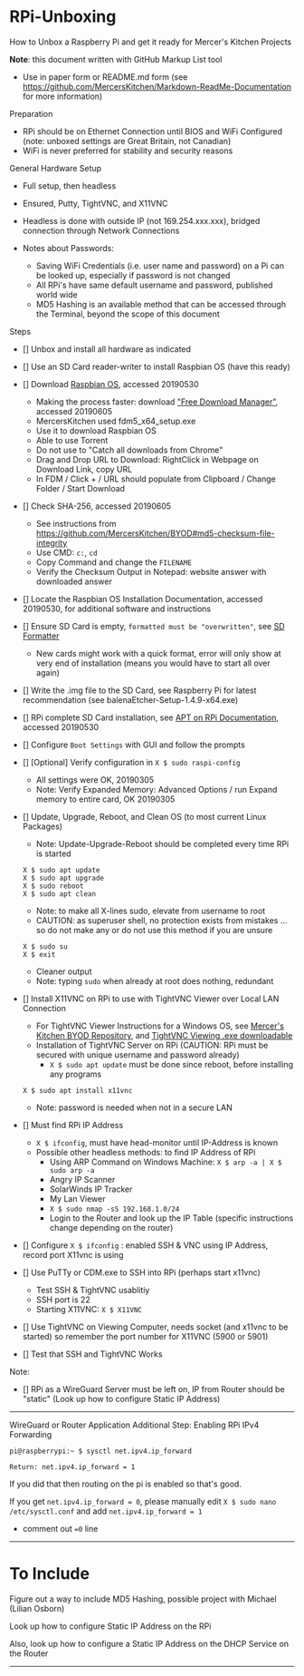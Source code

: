 # RPi-Unboxing
How to Unbox a Raspberry Pi and get it ready for Mercer's Kitchen Projects

**Note**: this document written with GitHub Markup List tool
- Use in paper form or README.md form (see https://github.com/MercersKitchen/Markdown-ReadMe-Documentation for more information)

Preparation
- RPi should be on Ethernet Connection until BIOS and WiFi Configured (note: unboxed settings are Great Britain, not Canadian)
- WiFi is never preferred for stability and security reasons

General Hardware Setup
- Full setup, then headless
- Ensured, Putty, TightVNC, and X11VNC
- Headless is done with outside IP (not 169.254.xxx.xxx), bridged connection through Network Connections

- Notes about Passwords:
  - Saving WiFi Credentials (i.e. user name and password) on a Pi can be looked up, especially if password is not changed
  - All RPi's have same default username and password, published world wide
  - MD5 Hashing is an available method that can be accessed through the Terminal, beyond the scope of this document

Steps
- [] Unbox and install all hardware as indicated
- [] Use an SD Card reader-writer to install Raspbian OS (have this ready)
- [] Download <a href="https://www.raspberrypi.org/downloads/raspbian/">Raspbian OS</a>, accessed 20190530
  - Making the process faster: download <a href="https://www.freedownloadmanager.org/">"Free Download Manager"</a>, accessed 20190605
  - MercersKitchen used fdm5_x64_setup.exe
  - Use it to download Raspbian OS
  - Able to use Torrent
  - Do not use to "Catch all downloads from Chrome"
  - Drag and Drop URL to Download: RightClick in Webpage on Download Link, copy URL
  - In FDM / Click + / URL should populate from Clipboard / Change Folder / Start Download
- [] Check SHA-256, accessed 20190605
  - See instructions from https://github.com/MercersKitchen/BYOD#md5-checksum-file-integrity
  - Use CMD: ```c:```, ```cd```
  - Copy Command and change the ```FILENAME```
  - Verify the Checksum Output in Notepad: website answer with downloaded answer
- [] Locate the Raspbian OS Installation Documentation, accessed 20190530, for additional software and instructions
- [] Ensure SD Card is empty, ```formatted must be "overwritten"```, see <a href="https://www.sdcard.org/downloads/formatter/">SD Formatter</a>
  - New cards might work with a quick format, error will only show at very end of installation (means you would have to start all over again)
- [] Write the .img file to the SD Card, see Raspberry Pi for latest recommendation (see balenaEtcher-Setup-1.4.9-x64.exe)
- [] RPi complete SD Card installation, see <a href="https://www.raspberrypi.org/documentation/linux/software/apt.md">APT on RPi Documentation</a>, accessed 20190530
- [] Configure ```Boot Settings``` with GUI and follow the prompts
- [] [Optional] Verify configuration in ```X $ sudo raspi-config```
  - All settings were OK, 20190305
  - Note: Verify Expanded Memory: Advanced Options / run Expand memory to entire card, OK 20190305
- [] Update, Upgrade, Reboot, and Clean OS (to most current Linux Packages)
  - Note: Update-Upgrade-Reboot should be completed every time RPi is started
  ```
  X $ sudo apt update
  X $ sudo apt upgrade
  X $ sudo reboot
  X $ sudo apt clean
  ```

  - Note: to make all X-lines sudo, elevate from username to root
  - CAUTION: as superuser shell, no protection exists from mistakes ... so do not make any or do not use this method if you are unsure
  ```
  X $ sudo su
  X $ exit
  ```
  - Cleaner output
  - Note: typing `sudo` when already at root does nothing, redundant
- [] Install X11VNC on RPi to use with TightVNC Viewer over Local LAN Connection
  - For TightVNC Viewer Instructions for a Windows OS, see <a href="https://github.com/MercersKitchen/BYOD#tightvnc">Mercer's Kitchen BYOD Repository</a>, and <a href="https://github.com/MercersKitchen/BYOD/tree/master/TightVNC">TightVNC Viewing .exe downloadable</a>
  - Installation of TightVNC Server on RPi (CAUTION: RPi must be secured with unique username and password already)
    - ```X $ sudo apt update``` must be done since reboot, before installing any programs
  ```
  X $ sudo apt install x11vnc
  ```
  - Note: password is needed when not in a secure LAN
- [] Must find RPi IP Address
  - ```X $ ifconfig```, must have head-monitor until IP-Address is known
  - Possible other headless methods: to find IP Address of RPi
    - Using ARP Command on Windows Machine: ```X $ arp -a | X $ sudo arp -a```
    - Angry IP Scanner
    - SolarWinds IP Tracker
    - My Lan Viewer
    - ```X $ sudo nmap -sS 192.168.1.0/24```
    - Login to the Router and look up the IP Table (specific instructions change depending on the router)
- [] Configure ```X $ ifconfig``` : enabled SSH & VNC using IP Address, record port X11vnc is using
- [] Use PuTTy or CDM.exe to SSH into RPi (perhaps start x11vnc)
  - Test SSH & TightVNC usablitiy
  - SSH port is 22
  - Starting X11VNC: ```X $ X11VNC```
- [] Use TightVNC on Viewing Computer, needs socket (and x11vnc to be started) so remember the port number for X11VNC (5900 or 5901)
- [] Test that SSH and TightVNC Works

Note:
- [] RPi as a WireGuard Server must be left on, IP from Router should be "static" (Look up how to configure Static IP Address)

---

WireGuard or Router Application Additional Step: Enabling RPi IPv4 Forwarding

```
pi@raspberrypi:~ $ sysctl net.ipv4.ip_forward
```

```
Return: net.ipv4.ip_forward = 1
```

If you did that then routing on the pi is enabled so that's good.

If you get ```net.ipv4.ip_forward = 0```,
please manually edit ```X $ sudo nano /etc/sysctl.conf``` and add ```net.ipv4.ip_forward = 1```
- comment out `=0` line

---

# To Include

Figure out a way to include MD5 Hashing, possible project with Michael (Lilian Osborn)

Look up how to configure Static IP Address on the RPi

Also, look up how to configure a Static IP Address on the DHCP Service on the Router


---
